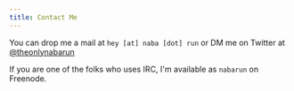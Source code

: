 ```yaml
---
title: Contact Me
---
```


You can drop me a mail at `hey [at] naba [dot] run` or DM me on Twitter at [@theonlynabarun](https://twitter.com/theonlynabarun)

If you are one of the folks who uses IRC, I'm available as `nabarun` on Freenode.
